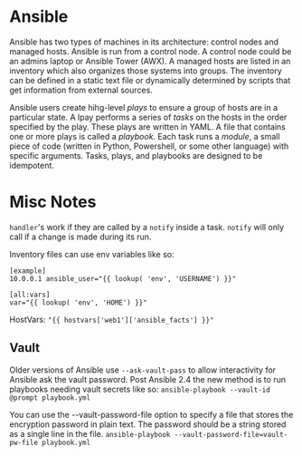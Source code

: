 # Ansible

Ansible has two types of machines in its architecture: control nodes and managed hosts. Ansible is run from a control node. A control node could be an admins laptop or Ansible Tower (AWX). A managed hosts are listed in an inventory which also organizes those systems into groups. The inventory can be defined in a static text file or dynamically determined by scripts that get information from external sources.

Ansible users create hihg-level *plays* to ensure a group of hosts are in a particular state. A lpay performs a series of *tasks* on the hosts in the order specified by the play. These plays are written in YAML. A file that contains one or more plays is called a *playbook*. Each task runs a *module*, a small piece of code (written in Python, Powershell, or some other language) with specific arguments. Tasks, plays, and playbooks are designed to be idempotent.





# Misc Notes

`handler`'s work if they are called by a `notify` inside a task. `notify` will only call if a change is made during its run.

Inventory files can use env variables like so:

```
[example]
10.0.0.1 ansible_user="{{ lookup( 'env', 'USERNAME') }}"

[all:vars]
var="{{ lookup( 'env', 'HOME') }}"
```

HostVars: `"{{ hostvars['web1']['ansible_facts'] }}"`


## Vault

Older versions of Ansible use `--ask-vault-pass` to allow interactivity for Ansible ask the vault password. Post Ansible 2.4 the new method is to run playbooks needing vault secrets like so: `ansible-playbook --vault-id @prompt playbook.yml`

You can use the --vault-password-file option to specify a file that stores the encryption password in plain text. The password should be a string stored as a single line in the file. `ansible-playbook --vault-password-file=vault-pw-file playbook.yml`
